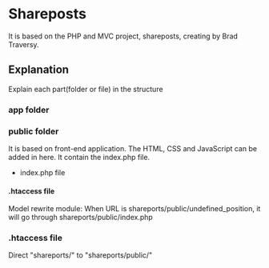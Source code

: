 # Shareposts
It is based on the PHP and MVC project, shareposts, creating by Brad Traversy.
## Explanation
Explain each part(folder or file) in the structure
### app folder
### public folder
It is based on front-end application. The HTML, CSS and JavaScript can be added in here. It contain the index.php file.
 * index.php file

#### .htaccess file
Model rewrite module: When URL is shareports/public/undefined_position, it will go through shareports/public/index.php
### .htaccess file
Direct "shareports/" to "shareports/public/"
